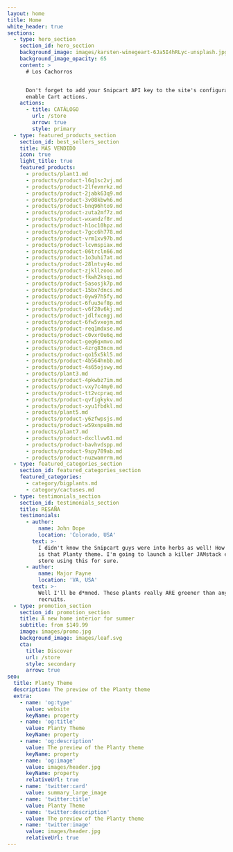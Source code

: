 ```yaml
---
layout: home
title: Home
white_header: true
sections:
  - type: hero_section
    section_id: hero_section
    background_image: images/karsten-winegeart-6Ja5I4hRLyc-unsplash.jpg
    background_image_opacity: 65
    content: >
      # Los Cachorros


      Don't forget to add your Snipcart API key to the site's configuration to
      enable Cart actions.
    actions:
      - title: CATÁLOGO
        url: /store
        arrow: true
        style: primary
  - type: featured_products_section
    section_id: best_sellers_section
    title: MÁS VENDIDO
    icon: true
    light_title: true
    featured_products:
      - products/plant1.md
      - products/product-l6q1sc2vj.md
      - products/product-2lfevmrkz.md
      - products/product-2jabk63q9.md
      - products/product-3v08kbwh6.md
      - products/product-bnq96hto9.md
      - products/product-zuta2mf7z.md
      - products/product-wxandzf8r.md
      - products/product-h1oc10hpz.md
      - products/product-7gcc6h778.md
      - products/product-vrm1xv97b.md
      - products/product-lcvmspiax.md
      - products/product-06trcln66.md
      - products/product-1o3uhi7at.md
      - products/product-28lntvy4o.md
      - products/product-zjkllzooo.md
      - products/product-fkwh2ksqi.md
      - products/product-5asosjk7p.md
      - products/product-15bx7dncs.md
      - products/product-0yw97h5fy.md
      - products/product-6fuu3ef8p.md
      - products/product-v6f28v6kj.md
      - products/product-jdlfxcngj.md
      - products/product-6fw5vxojm.md
      - products/product-req1mdxse.md
      - products/product-c0vxr0u6q.md
      - products/product-geg6gxmvo.md
      - products/product-4zrg83ncm.md
      - products/product-qo15x5kl5.md
      - products/product-4b564hnbb.md
      - products/product-4s65ojswy.md
      - products/plant3.md
      - products/product-4pkwbz7im.md
      - products/product-vxy7c4my0.md
      - products/product-tt2vcpraq.md
      - products/product-qvfigkykv.md
      - products/product-xyu1fbdkl.md
      - products/plant5.md
      - products/product-y6zfwpsjs.md
      - products/product-w59xnpu8m.md
      - products/plant7.md
      - products/product-dxcllvw61.md
      - products/product-bavhvdspp.md
      - products/product-9spy789ab.md
      - products/product-nuzwamrrm.md
  - type: featured_categories_section
    section_id: featured_categories_section
    featured_categories:
      - category/bigplants.md
      - category/cactuses.md
  - type: testimonials_section
    section_id: testimonials_section
    title: RESAÑA
    testimonials:
      - author:
          name: John Dope
          location: 'Colorado, USA'
        text: >-
          I didn't know the Snipcart guys were into herbs as well! How beautiful
          is that Planty theme. I'm going to launch a killer JAMstack e-commerce
          store using this for sure.
      - author:
          name: Major Payne
          location: 'VA, USA'
        text: >-
          Well I'll be d*mned. These plants really ARE greener than any of my
          recruits.
  - type: promotion_section
    section_id: promotion_section
    title: A new home interior for summer
    subtitle: from $149.99
    image: images/promo.jpg
    background_image: images/leaf.svg
    cta:
      title: Discover
      url: /store
      style: secondary
      arrow: true
seo:
  title: Planty Theme
  description: The preview of the Planty theme
  extra:
    - name: 'og:type'
      value: website
      keyName: property
    - name: 'og:title'
      value: Planty Theme
      keyName: property
    - name: 'og:description'
      value: The preview of the Planty theme
      keyName: property
    - name: 'og:image'
      value: images/header.jpg
      keyName: property
      relativeUrl: true
    - name: 'twitter:card'
      value: summary_large_image
    - name: 'twitter:title'
      value: Planty Theme
    - name: 'twitter:description'
      value: The preview of the Planty theme
    - name: 'twitter:image'
      value: images/header.jpg
      relativeUrl: true
---
```

